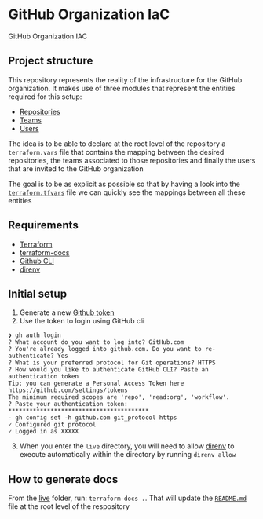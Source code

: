 # GitHub Organization IaC

GitHub Organization IAC

## Project structure

This repository represents the reality of the infrastructure for the GitHub
organization. It makes use of three modules that represent the entities required
for this setup:

- [Repositories](../modules/repository/README.md)
- [Teams](../modules/team/README.md)
- [Users](../modules/user/README.md)

The idea is to be able to declare at the root level of the repository a
`terraform.vars` file that contains the mapping between the desired
repositories, the teams associated to those repositories and finally the users
that are invited to the GitHub organization

The goal is to be as explicit as possible so that by having a look into the
[`terraform.tfvars`](../terraform.tfvars) file we can quickly see the mappings
between all these entities

## Requirements

- [Terraform](https://www.terraform.io/)
- [terraform-docs](https://terraform-docs.io/)
- [Github CLI](https://github.com/cli/cli)
- [direnv](https://direnv.net/docs/installation.html)

## Initial setup

1. Generate a new [Github token](https://github.com/settings/tokens)
2. Use the token to login using GitHub cli

```
❯ gh auth login
? What account do you want to log into? GitHub.com
? You're already logged into github.com. Do you want to re-authenticate? Yes
? What is your preferred protocol for Git operations? HTTPS
? How would you like to authenticate GitHub CLI? Paste an authentication token
Tip: you can generate a Personal Access Token here https://github.com/settings/tokens
The minimum required scopes are 'repo', 'read:org', 'workflow'.
? Paste your authentication token: ****************************************
- gh config set -h github.com git_protocol https
✓ Configured git protocol
✓ Logged in as XXXXX
```

3. When you enter the `live` directory, you will need to allow
   [direnv](https://direnv.net/) to execute automatically within the directory
   by running `direnv allow`

## How to generate docs

From the [live](./live) folder, run: `terraform-docs .`. That will update the
[`README.md`](README.md) file at the root level of the respository
